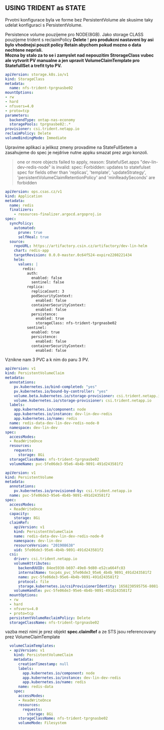 ## USING TRIDENT as STATE
Prvotni konfigurace byla ve forme bez PersistentVolume ale skusime taky udelat konfiguraci s PersistentVolume.
  
Persistence volume pouzijeme pro NODE(8GB). Jako storage CLASS pouzijeme trident s reclaimPolicy **Delete** ! **pro produkcni nastaveni by asi bylo vhodnejsi pouzit policy **Retain** abychom pokud mozno o data nechtene neprisli.**  
**Mozna by stalo za to se i zamyslet nad nepouzitim StrorageClass vubec ale vytvorit PV manualne a jen upravit VolumeClaimTemplate pro StatefullSet a trefit tyto PV.**
```yaml
apiVersion: storage.k8s.io/v1
kind: StorageClass
metadata:
  name: nfs-trident-tprgnasbe02
mountOptions:
- rw
- hard
- nfsvers=4.0
- proto=tcp
parameters:
  backendType: ontap-nas-economy
  storagePools: tprgnasbe02:.*
provisioner: csi.trident.netapp.io
reclaimPolicy: Delete
volumeBindingMode: Immediate
```

Upravime aplikaci a jelikoz zmeny provadime na StateFullSetem a zasahujeme do spec je nejdrive nutne appku smazat prez argo konzoli.  
> one or more objects failed to apply, reason: StatefulSet.apps "dev-lin-dev-redis-node" is invalid: spec: Forbidden: updates to statefulset spec for fields other than 'replicas', 'template', 'updateStrategy', 'persistentVolumeClaimRetentionPolicy' and 'minReadySeconds' are forbidden
```yaml
apiVersion: ops.csas.cz/v1
kind: Application
metadata:
  name: redis
  finalizers:
    - resources-finalizer.argocd.argoproj.io
spec:
  syncPolicy:
    automated:
      prune: true
      selfHeal: true
  source:
    repoURL: https://artifactory.csin.cz/artifactory/dev-lin-helm
    chart: redis-app
    targetRevision: 0.0.0-master.0c64f524-expire2208221434
    helm:
      values: |
        redis:
          auth:
            enabled: false
            sentinel: false
          replica:
            replicaCount: 3
            podSecurityContext:
              enabled: false
            containerSecurityContext:
              enabled: false
            persistence:
              enabled: true
              storageClass: nfs-trident-tprgnasbe02
          sentinel:
            enabled: true
            persistence:
              enabled: false
            containerSecurityContext:
              enabled: false
```

Vznikne nam 3 PVC a k nim do paru 3 PV. 

```yaml
apiVersion: v1
kind: PersistentVolumeClaim
metadata:
  annotations:
    pv.kubernetes.io/bind-completed: "yes"
    pv.kubernetes.io/bound-by-controller: "yes"
    volume.beta.kubernetes.io/storage-provisioner: csi.trident.netapp.io
    volume.kubernetes.io/storage-provisioner: csi.trident.netapp.io
  labels:
    app.kubernetes.io/component: node
    app.kubernetes.io/instance: dev-lin-dev-redis
    app.kubernetes.io/name: redis
  name: redis-data-dev-lin-dev-redis-node-0
  namespace: dev-lin-dev
spec:
  accessModes:
  - ReadWriteOnce
  resources:
    requests:
      storage: 8Gi
  storageClassName: nfs-trident-tprgnasbe02
  volumeName: pvc-5fe06de3-95e6-4b4b-9891-491d243581f2
```
```yaml
apiVersion: v1
kind: PersistentVolume
metadata:
  annotations:
    pv.kubernetes.io/provisioned-by: csi.trident.netapp.io
  name: pvc-5fe06de3-95e6-4b4b-9891-491d243581f2
spec:
  accessModes:
  - ReadWriteOnce
  capacity:
    storage: 8Gi
  claimRef:
    apiVersion: v1
    kind: PersistentVolumeClaim
    name: redis-data-dev-lin-dev-redis-node-0
    namespace: dev-lin-dev
    resourceVersion: "201908638"
    uid: 5fe06de3-95e6-4b4b-9891-491d243581f2
  csi:
    driver: csi.trident.netapp.io
    volumeAttributes:
      backendUUID: 84ee5930-b697-49e8-9d80-e52ca664fc83
      internalName: tocp4s_pvc_5fe06de3_95e6_4b4b_9891_491d243581f2
      name: pvc-5fe06de3-95e6-4b4b-9891-491d243581f2
      protocol: file
      storage.kubernetes.io/csiProvisionerIdentity: 1658230595756-8081-csi.trident.netapp.io
    volumeHandle: pvc-5fe06de3-95e6-4b4b-9891-491d243581f2
  mountOptions:
  - rw
  - hard
  - nfsvers=4.0
  - proto=tcp
  persistentVolumeReclaimPolicy: Delete
  storageClassName: nfs-trident-tprgnasbe02
```

vazba mezi nimi je prez objekt **spec.claimRef** a ze STS jsou referencovany prez VolumeClaimTemplate
```yaml
  volumeClaimTemplates:
  - apiVersion: v1
    kind: PersistentVolumeClaim
    metadata:
      creationTimestamp: null
      labels:
        app.kubernetes.io/component: node
        app.kubernetes.io/instance: dev-lin-dev-redis
        app.kubernetes.io/name: redis
      name: redis-data
    spec:
      accessModes:
      - ReadWriteOnce
      resources:
        requests:
          storage: 8Gi
      storageClassName: nfs-trident-tprgnasbe02
      volumeMode: Filesystem
```
